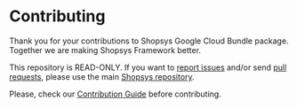 # Contributing

Thank you for your contributions to Shopsys Google Cloud Bundle package.
Together we are making Shopsys Framework better.

This repository is READ-ONLY.
If you want to [report issues](https://github.com/shopsys/shopsys/issues/new) and/or send [pull requests](https://github.com/shopsys/shopsys/compare),
please use the main [Shopsys repository](https://github.com/shopsys/shopsys).

Please, check our [Contribution Guide](https://github.com/shopsys/shopsys/blob/master/CONTRIBUTING.md) before contributing.